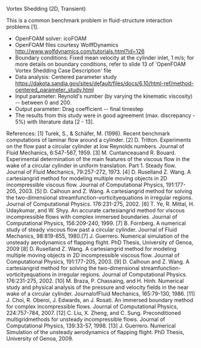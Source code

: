 Vortex Shedding (2D, Transient)

This is a common benchmark problem in fluid-structure interaction problems [1]. 

 - OpenFOAM solver: icoFOAM
 - OpenFOAM files courtesy WolffDynamics 
   http://www.wolfdynamics.com/tutorials.html?id=126
 - Boundary conditions: Fixed mean velocity at the cylinder inlet, 1 m/s; for more details on boundary conditions, refer to slide 13 of 'OpenFOAM Vortex Shedding Case Description' file
 - Data analysis: Centered parameter study
   https://dakota.sandia.gov/sites/default/files/docs/6.10/html-ref/method-centered_parameter_study.html
 - Input parameter: Reynold's number (by varying the kinematic viscosity) -- between 0 and 200. 
 - Output parameter: Drag coefficient -- final timestep
 - The results from this study were in good agreement (max. discrepancy - 5%) with literature data [2 - 13].

References:
[1] Turek, S., & Schäfer, M. (1996). Recent benchmark computations of laminar flow around a cylinder.
[2] D. Tritton.  Experiments on the flow past a circular cylinder at low Reynolds numbers.  Journal of Fluid Mechanics, 6:547-567, 1959.
[3] M. Cuntanceauand R. Bouard.  Experimental determination of the main features of the viscous flow in the wake of a circular cylinder in uniform translation.  Part 1.  Steady flow.  Journal of Fluid Mechanics, 79:257-272, 1973.
[4] D. Ruselland Z. Wang.  A cartesiangrid method for modeling multiple moving objects in 2D incompressible viscous flow.  Journal of Computational Physics, 191:177-205, 2003.
[5] D. Calhoun and Z. Wang. A cartesiangrid method for solving the two-dimensional streamfunction-vorticityequations in irregular regions.  Journal of Computational Physics. 176:231-275, 2002.
[6] T. Ye, R. Mittal, H. Udaykumar, and W. Shyy.  An accurate cartesiangrid method for viscous incompressible flows with complex immersed boundaries.  Journal of Computational Physics, 156:209-240, 1999.
[7] B. Fornberg.  A numerical study of steady viscous flow past a circular cylinder.  Journal of Fluid Mechanics, 98:819-855, 1980.[7]  J. Guerrero.  Numerical simulation of the unsteady aerodynamics of flapping flight.  PhD Thesis, University of Genoa, 2009
[8] D. Ruselland Z. Wang.  A cartesiangrid method for modeling multiple moving objects in 2D incompressible viscous flow.  Journal of Computational Physics, 191:177-205, 2003.
[9] D. Calhoun and Z. Wang. A cartesiangrid method for solving the two-dimensional streamfunction-vorticityequations in irregular regions.  Journal of Computational Physics. 176:231-275, 2002.
[10] M. Braza, P. Chassaing, and H. Hinh. Numerical study and physical analysis of the pressure and velocity fields in the near wake of a circular cylinder.  JournalofFluid Mechanics, 165:79-130, 1986.
[11] J. Choi, R. Oberoi, J. Edwards, an J. Rosati.  An immersed boundary method for complex incompressible flows.  Journal of Computational Physics, 224:757-784, 2007.
[12] C. Liu, X. Zheng, and C. Sung. Preconditioned multigridmethods for unsteady incompressible flows.  Journal of Computational Physics, 139:33-57, 1998.
[13] J. Guerrero.  Numerical Simulation of the unsteady aerodynamics of flapping flight.  PhD Thesis, University of Genoa, 2009.
